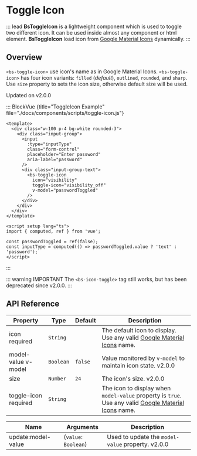 # Toggle Icon

::: lead
**BsToggleIcon** is a lightweight component which is used to toggle two different 
icon. It can be used inside almost any component or html element. **BsToggleIcon** 
load icon from [Google Material Icons](https://fonts.google.com/icons?icon.set=Material+Icons) 
dynamically.
:::


## Overview

`<bs-toggle-icon>` use icon's name as in Google Material Icons.
`<bs-toggle-icon>` has four icon variants: `filled` (_default_), `outlined`, `rounded`,
and `sharp`. Use `size` property to sets the icon size, otherwise default size will be used.

<SmallNote color="teal">Updated on v2.0.0</SmallNote>

::: BlockVue {title="ToggleIcon Example" file="./docs/components/scripts/toggle-icon.js"}

```vue
<template>
  <div class="w-100 p-4 bg-white rounded-3">
    <div class="input-group">
      <input
        :type="inputType"
        class="form-control"
        placeholder="Enter password"
        aria-label="password"
      />
      <div class="input-group-text">
        <bs-toggle-icon
          icon="visibility"
          toggle-icon="visibility_off"
          v-model="passwordToggled"
        />
      </div>
    </div>
  </div>
</template>

<script setup lang="ts">
import { computed, ref } from 'vue';

const passwordToggled = ref(false);
const inputType = computed(() => passwordToggled.value ? 'text' : 'password');
</script>
```
:::

::: warning <BsIcon icon="info_outlined" /><span class="ms-2 h6 mb-0">IMPORTANT</span>
The `<bs-icon-toggle>` tag still works, but has been deprecated since v2.0.0.
:::


## API Reference

<BsTabs v-model="tabs1active" variant="material" color="grey-700" class="doc-api-reference">
  <BsTab label="Props" url="#api-reference">
    <div class="doc-table-responsive doc-table-props">

| Property | Type      | Default  | Description |
|----------|-----------|----------|-------------|
| icon <Badge type="danger">required</Badge> | `String` |  | The default icon to display. Use any valid [Google Material Icons](https://fonts.google.com/icons?icon.set=Material+Icons) name. |
| model-value <Badge type="tip">v-model</Badge> | `Boolean` | `false`  | Value monitored by `v-model` to maintain icon state. <BsBadge color="info">v2.0.0</BsBadge> |
| size     | `Number` | `24`      | The icon's size. <BsBadge color="info">v2.0.0</BsBadge> |
| toggle-icon <Badge type="danger">required</Badge> | `String` |  | The icon to display when `model-value` property is `true`. Use any valid [Google Material Icons](https://fonts.google.com/icons?icon.set=Material+Icons) name. |

</div>
  </BsTab>
  <BsTab label="Events" url="#api-reference">
    <div class="doc-table-responsive doc-table-3cols">

| Name   | Arguments | Description |
|--------|---------------|-------------|
| update:model-value | (`value`: `Boolean`) | Used to update the `model-value` property. <BsBadge color="info">v2.0.0</BsBadge> |

</div>
  </BsTab>
</BsTabs>


<script setup lang="ts">
import { computed, ref } from 'vue';

const passwordToggled = ref(false);
const inputType = computed(() => passwordToggled.value ? 'text' : 'password');
const tabs1active = ref(0);
</script>
